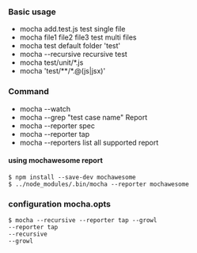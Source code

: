 ### Basic usage
- mocha add.test.js 
test single file
- mocha file1 file2 file3
test multi files
- mocha 
test default folder 'test'
- mocha --recursive
recursive test
- mocha test/unit/*.js
- mocha 'test/**/*.@(js|jsx)'

### Command
- mocha --watch
- mocha --grep "test case name"
Report
- mocha --reporter spec
- mocha --reporter tap
- mocha --reporters list all supported report

#### using mochawesome report
```
$ npm install --save-dev mochawesome
$ ../node_modules/.bin/mocha --reporter mochawesome
```

### configuration mocha.opts
```
$ mocha --recursive --reporter tap --growl
--reporter tap
--recursive
--growl
```